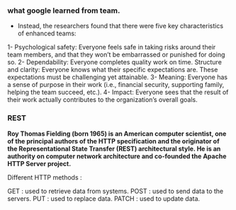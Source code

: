 ### what google learned from team.

- Instead, the researchers found that there were five key characteristics of enhanced teams:

1- Psychological safety: Everyone feels safe in taking risks around their team members, and that they won’t be embarrassed or punished for doing so.
2- Dependability: Everyone completes quality work on time.
Structure and clarity: Everyone knows what their specific expectations are. These expectations must be challenging yet attainable.
3- Meaning: Everyone has a sense of purpose in their work (i.e., financial security, supporting family, helping the team succeed, etc.).
4- Impact: Everyone sees that the result of their work actually contributes to the organization’s overall goals.

### REST
**Roy Thomas Fielding (born 1965) is an American computer scientist, one of the principal authors of the HTTP specification and the originator of the Representational State Transfer (REST) architectural style. He is an authority on computer network architecture and co-founded the Apache HTTP Server project.**



Different HTTP methods :

GET : used to retrieve data from systems.
POST : used to send data to the servers.
PUT : used to replace data.
PATCH : used to update data.

